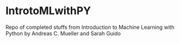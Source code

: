 # IntrotoMLwithPY
Repo of completed stuffs from Introduction to Machine Learning with Python by Andreas C. Mueller and Sarah Guido
